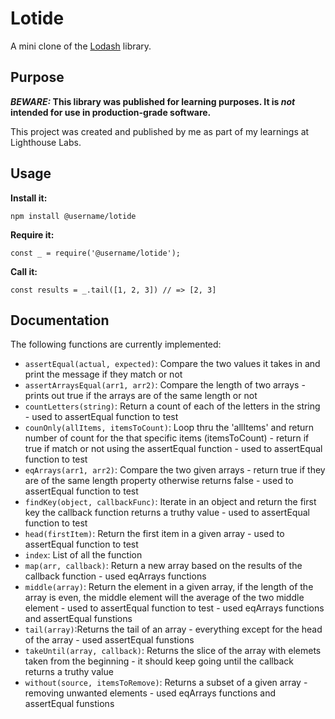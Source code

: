 # Lotide

A mini clone of the [Lodash](https://lodash.com) library.

## Purpose

**_BEWARE:_ This library was published for learning purposes. It is _not_ intended for use in production-grade software.**

This project was created and published by me as part of my learnings at Lighthouse Labs. 

## Usage

**Install it:**

`npm install @username/lotide`

**Require it:**

`const _ = require('@username/lotide');`

**Call it:**

`const results = _.tail([1, 2, 3]) // => [2, 3]`

## Documentation

The following functions are currently implemented:

* `assertEqual(actual, expected)`: Compare the two values it takes in and print the message if they match or not
* `assertArraysEqual(arr1, arr2)`: Compare the length of two arrays - prints out true if the arrays are of the same length or not
* `countLetters(string)`: Return a count of each of the letters in the string - used  to assertEqual function to test
* `counOnly(allItems, itemsToCount)`: Loop thru the 'allItems' and return number of count for the that specific items (itemsToCount) - return if true if match or not using the assertEqual function - used  to assertEqual function to test
* `eqArrays(arr1, arr2)`: Compare the two given arrays - return true if they are of the same length property otherwise returns false - used  to assertEqual function to test
* `findKey(object, callbackFunc)`: Iterate in an object and return the first key the callback function returns a truthy value - used  to assertEqual function to test
* `head(firstItem)`: Return the first item in a given array - used  to assertEqual function to test
* `index`: List of all the function
* `map(arr, callback)`: Return a new array based on the results of the callback function - used eqArrays functions
* `middle(array)`: Return the element in a given array, if the length of the array is even, the middle element will the average of the two middle element - used  to assertEqual function to test - used eqArrays functions and assertEqual funstions
* `tail(array)`:Returns the tail of an array - everything except for the head of the array - used assertEqual funstions
* `takeUntil(array, callback)`: Returns the slice of the array with elemets taken from the beginning - it should keep going until the callback returns a truthy value
* `without(source, itemsToRemove)`: Returns a subset of a given array - removing unwanted elements - used eqArrays functions and assertEqual funstions







